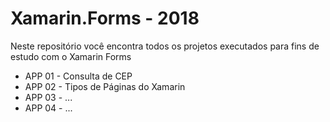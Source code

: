 # Xamarin.Forms - 2018

Neste repositório você encontra todos os projetos executados para fins de estudo com o Xamarin Forms

- APP 01 - Consulta de CEP
- APP 02 - Tipos de Páginas do Xamarin
- APP 03 - ...
- APP 04 - ...
